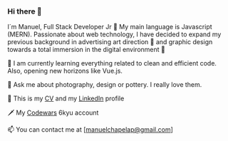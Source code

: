 ### Hi there 👋

I´m Manuel, Full Stack Developer Jr 🚀 My main language is Javascript (MERN). Passionate about web technology, I have decided to expand my previous background in advertising art direction 👀 and graphic design towards a total immersion in the digital environment 📲

🌱 I am currently learning everything related to clean and efficient code. Also, opening new horizons like Vue.js.

💬 Ask me about photography, design or pottery. I really love them. 

🚀 This is my [CV](https://www.linkedin.com/in/manuel-chapela-33b84780/detail/overlay-view/urn:li:fsd_profileTreasuryMedia:(ACoAABE11R8B6jyTkFnXLFaxhexuOfQ5iSEeKPY,1635459932177)/) and my [LinkedIn](https://www.linkedin.com/in/manuel-chapela-33b84780/) profile

🗡️ My [Codewars](https://www.codewars.com/users/chapeladas) 6kyu account

📫 You can contact me at [manuelchapelap@gmail.com] 



<!--
**ManuelChapela/ManuelChapela** is a ✨ _special_ ✨ repository because its `README.md` (this file) appears on your GitHub profile.

Here are some ideas to get you started:

- 🔭 I’m currently working on ...
- 🌱 I’m currently learning ...
- 👯 I’m looking to collaborate on ...
- 🤔 I’m looking for help with ...
- 💬 Ask me about ...
- 📫 How to reach me: ...
- 😄 Pronouns: ...
- ⚡ Fun fact: ...
-->
